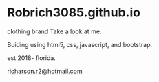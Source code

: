 # Robrich3085.github.io
clothing brand
Take a look at me.

Buiding using html5, css, javascript, and bootstrap.

est 2018-
florida.

richarson.r2@hotmail.com
